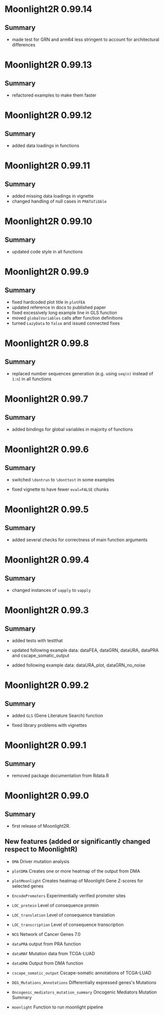 # Moonlight2R 0.99.14

## Summary

* made test for GRN and arm64 less stringent to account for architectural differences

# Moonlight2R 0.99.13

## Summary

* refactored examples to make them faster

# Moonlight2R 0.99.12

## Summary

* added data loadings in functions 

# Moonlight2R 0.99.11

## Summary

* added missing data loadings in vignette
* changed handling of null cases in `PRAToTibble`

# Moonlight2R 0.99.10

## Summary

* updated code style in all functions 

# Moonlight2R 0.99.9

## Summary

* fixed hardcoded plot title in `plotFEA`
* updated reference in docs to published paper
* fixed excessively long example line in GLS function
* moved `globalVariables` calls after function definitions
* turned `LazyData` to `false` and issued connected fixes

# Moonlight2R 0.99.8

## Summary

* replaced number sequences generation (e.g. using `seq(n)` instead of `1:n`) in all functions

# Moonlight2R 0.99.7

## Summary

* added bindings for global variables in majority of functions

# Moonlight2R 0.99.6

## Summary

* switched `\dontrun` to `\donttest` in some examples

* fixed vignette to have fewer `eval=FALSE` chunks

# Moonlight2R 0.99.5

## Summary

* added several checks for correctness of main function arguments

# Moonlight2R 0.99.4

## Summary

* changed instances of `sapply` to `vapply`

# Moonlight2R 0.99.3

## Summary

* added tests with testthat

* updated following example data: dataFEA, dataGRN, dataURA, dataPRA and cscape_somatic_output

* added following example data: dataURA_plot, dataGRN_no_noise 

# Moonlight2R 0.99.2

## Summary

* added `GLS` (Gene Literature Search) function

* fixed library problems with vignettes

# Moonlight2R 0.99.1

## Summary

* removed package documentation from Rdata.R

# Moonlight2R 0.99.0

## Summary

* first release of Moonlight2R.

## New features (added or significantly changed respect to MoonlightR)

* `DMA`			Driver mutation analysis

* `plotDMA`		Creates one or more heatmap of the output from DMA

* `plotMoonlight`	Creates heatmap of Moonlight Gene Z-scores for selected genes

* `EncodePromoters`	Experimentially verified promoter sites

* `LOC_protein`		Level of consequence protein

* `LOC_translation`	Level of consequence translation

* `LOC_transcription`	Level of consequence transcription

* `NCG`			Network of Cancer Genes 7.0

* `dataPRA`		output from PRA function

* `dataMAF`		Mutation data from TCGA-LUAD

* `dataDMA`		Output from DMA function

* `cscape_somatic_output`	Cscape-somatic annotations of TCGA-LUAD 

* `DEG_Mutations_Annotations`	Differentially expressed genes's Mutations 

* `Oncogenic_mediators_mutation_summary`	Oncogenic Mediators Mutation Summary  

* `moonlight`		Function to run moonlight pipeline

